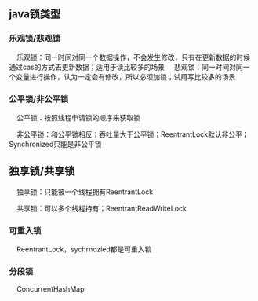 ## java锁类型

### 乐观锁/悲观锁

    乐观锁：同一时间对同一个数据操作，不会发生修改，只有在更新数据的时候通过cas的方式去更新数据；适用于读比较多的场景
    悲观锁：同一时间对同一个变量进行操作，认为一定会有修改，所以必须加锁；试用写比较多的场景

### 公平锁/非公平锁

    公平锁：按照线程申请锁的顺序来获取锁

    非公平锁：和公平锁相反；吞吐量大于公平锁；ReentrantLock默认非公平；Synchronized只能是非公平锁

## 独享锁/共享锁

    独享锁：只能被一个线程拥有ReentrantLock

    共享锁：可以多个线程持有；ReentrantReadWriteLock

### 可重入锁

    ReentrantLock，sychrnozied都是可重入锁

### 分段锁

    ConcurrentHashMap



    

### 
